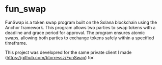 # fun_swap
FunSwap is a token swap program built on the Solana blockchain using the Anchor framework. This program allows two parties to swap tokens with a deadline and grace period for approval. The program ensures atomic swaps, allowing both parties to exchange tokens safely within a specified timeframe.

This project was developred for the same private client I made (https://github.com/btorressz/FunSwap) for.
